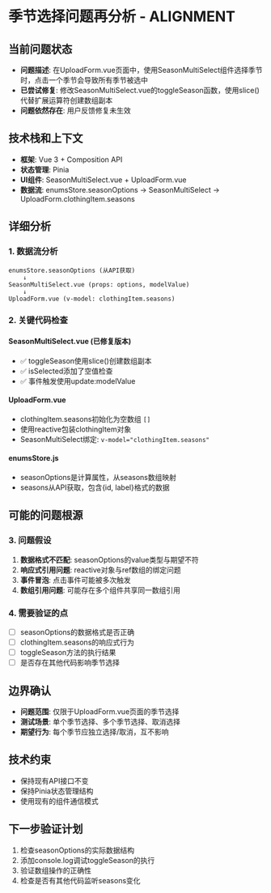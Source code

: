 # 季节选择问题再分析 - ALIGNMENT

## 当前问题状态
- **问题描述**: 在UploadForm.vue页面中，使用SeasonMultiSelect组件选择季节时，点击一个季节会导致所有季节被选中
- **已尝试修复**: 修改SeasonMultiSelect.vue的toggleSeason函数，使用slice()代替扩展运算符创建数组副本
- **问题依然存在**: 用户反馈修复未生效

## 技术栈和上下文
- **框架**: Vue 3 + Composition API
- **状态管理**: Pinia
- **UI组件**: SeasonMultiSelect.vue + UploadForm.vue
- **数据流**: enumsStore.seasonOptions → SeasonMultiSelect → UploadForm.clothingItem.seasons

## 详细分析

### 1. 数据流分析
```
enumsStore.seasonOptions (从API获取) 
    ↓
SeasonMultiSelect.vue (props: options, modelValue)
    ↓
UploadForm.vue (v-model: clothingItem.seasons)
```

### 2. 关键代码检查

#### SeasonMultiSelect.vue (已修复版本)
- ✅ toggleSeason使用slice()创建数组副本
- ✅ isSelected添加了空值检查
- ✅ 事件触发使用update:modelValue

#### UploadForm.vue
- clothingItem.seasons初始化为空数组 `[]`
- 使用reactive包装clothingItem对象
- SeasonMultiSelect绑定: `v-model="clothingItem.seasons"`

#### enumsStore.js
- seasonOptions是计算属性，从seasons数组映射
- seasons从API获取，包含{id, label}格式的数据

## 可能的问题根源

### 3. 问题假设
1. **数据格式不匹配**: seasonOptions的value类型与期望不符
2. **响应式引用问题**: reactive对象与ref数组的绑定问题
3. **事件冒泡**: 点击事件可能被多次触发
4. **数组引用问题**: 可能存在多个组件共享同一数组引用

### 4. 需要验证的点
- [ ] seasonOptions的数据格式是否正确
- [ ] clothingItem.seasons的响应式行为
- [ ] toggleSeason方法的执行结果
- [ ] 是否存在其他代码影响季节选择

## 边界确认
- **问题范围**: 仅限于UploadForm.vue页面的季节选择
- **测试场景**: 单个季节选择、多个季节选择、取消选择
- **期望行为**: 每个季节应独立选择/取消，互不影响

## 技术约束
- 保持现有API接口不变
- 保持Pinia状态管理结构
- 使用现有的组件通信模式

## 下一步验证计划
1. 检查seasonOptions的实际数据结构
2. 添加console.log调试toggleSeason的执行
3. 验证数组操作的正确性
4. 检查是否有其他代码监听seasons变化